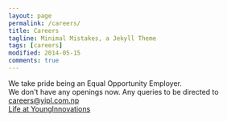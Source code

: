 ```yaml
---
layout: page
permalink: /careers/
title: Careers
tagline: Minimal Mistakes, a Jekyll Theme
tags: [careers]
modified: 2014-05-15
comments: true
---
```


<div class="career-wrapper ">
<div class="tagline layout">
We take pride being an Equal Opportunity Employer.      
</div>
<div class="career-info">
<div class="layout">
We don't have any openings now. Any queries to be directed to <a href="mailto:careers@yipl.com.np">careers@yipl.com.np</a>
</div>
</div>

</div>
<div class="collage-section">
<img src="{{ site.url }}/images/pages/collage-career.jpg" alt="">
<div class="collage-inner-section">
<a href="http://lifeatyounginnovations.tumblr.com" class="button contact-btn life-btn" target="_blank"><span class="see-work"> Life at YoungInnovations</span><span class="progress"></span></a>
</div>
</div>



